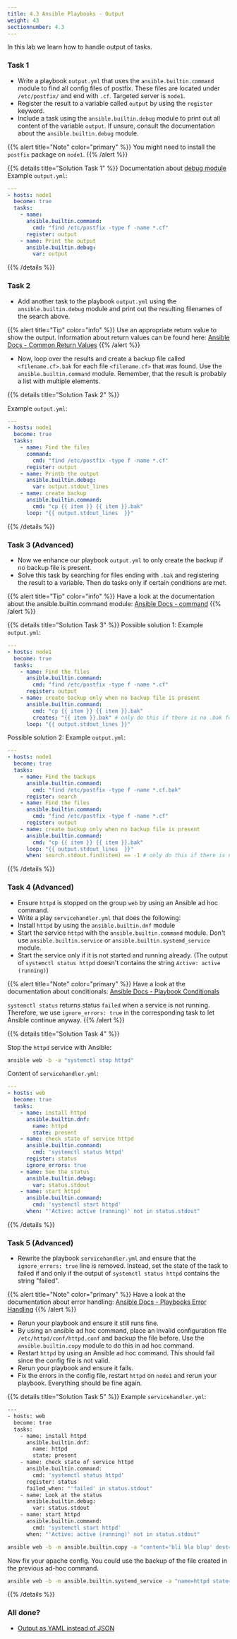 ```yaml
---
title: 4.3 Ansible Playbooks - Output
weight: 43
sectionnumber: 4.3
---
```


In this lab we learn how to handle output of tasks.

### Task 1

* Write a playbook `output.yml` that uses the `ansible.builtin.command` module to find all config files of postfix.
These files are located under `/etc/postfix/` and end with `.cf`. Targeted server is `node1`.
* Register the result to a variable called `output` by using the `register` keyword.
* Include a task using the `ansible.builtin.debug` module to print out all content of the variable `output`.
If unsure, consult the documentation about the `ansible.builtin.debug` module.

{{% alert title="Note" color="primary" %}}
You might need to install the `postfix` package on `node1`.
{{% /alert %}}

{{% details title="Solution Task 1" %}}
Documentation about [debug module](https://docs.ansible.com/ansible/latest/collections/ansible/builtin/debug_module.html)
Example `output.yml`:
```yaml
---
- hosts: node1
  become: true
  tasks:
    - name:
      ansible.builtin.command: 
        cmd: "find /etc/postfix -type f -name *.cf"
      register: output
    - name: Print the output
      ansible.builtin.debug:
        var: output
```

{{% /details %}}

### Task 2

* Add another task to the playbook `output.yml` using the `ansible.builtin.debug` module
and print out the resulting filenames of the search above.

{{% alert title="Tip" color="info" %}}
 Use an appropriate return value to show the output.
 Information about return values can be found here: [Ansible Docs - Common Return Values](https://docs.ansible.com/ansible/latest/reference_appendices/common_return_values.html)
{{% /alert %}}

* Now, loop over the results and create a backup file called `<filename.cf>.bak`
for each file `<filename.cf>` that was found.
Use the `ansible.builtin.command` module.
Remember, that the result is probably a list with multiple elements.

{{% details title="Solution Task 2" %}}

Example `output.yml`:
```yaml
---
- hosts: node1
  become: true
  tasks:
    - name: Find the files
      command: 
        cmd: "find /etc/postfix -type f -name *.cf"
      register: output
    - name: Printb the output
      ansible.builtin.debug:
        var: output.stdout_lines
    - name: create backup
      ansible.builtin.command: 
        cmd: "cp {{ item }} {{ item }}.bak"
      loop: "{{ output.stdout_lines  }}"
```
{{% /details %}}

### Task 3 (Advanced)

* Now we enhance our playbook `output.yml` to only create the backup if no backup file is present.
* Solve this task by searching for files ending with `.bak` and registering the result to a variable.
Then do tasks only if certain conditions are met.

{{% alert title="Tip" color="info" %}}
 Have a look at the documentation about the ansible.builtin.command module: [Ansible Docs - command](https://docs.ansible.com/ansible/latest/collections/ansible/builtin/command_module.html)
{{% /alert %}}

{{% details title="Solution Task 3" %}}
Possible solution 1:
Example `output.yml`:
```yaml
---
- hosts: node1
  become: true
  tasks:
    - name: Find the files
      ansible.builtin.command: 
        cmd: "find /etc/postfix -type f -name *.cf"
      register: output
    - name: create backup only when no backup file is present
      ansible.builtin.command: 
        cmd: "cp {{ item }} {{ item }}.bak"
        creates: "{{ item }}.bak" # only do this if there is no .bak for file: item
      loop: "{{ output.stdout_lines }}"
```

Possible solution 2:
Example `output.yml`:
```yaml
---
- hosts: node1
  become: true
  tasks:
    - name: Find the backups
      ansible.builtin.command: 
        cmd: "find /etc/postfix -type f -name *.cf.bak"
      register: search
    - name: Find the files
      ansible.builtin.command: 
        cmd: "find /etc/postfix -type f -name *.cf"
      register: output
    - name: create backup only when no backup file is present
      ansible.builtin.command: 
        cmd: "cp {{ item }} {{ item }}.bak"
      loop: "{{ output.stdout_lines  }}"
      when: search.stdout.find(item) == -1 # only do this if there is no .bak for file: item
```
{{% /details %}}

### Task 4 (Advanced)

* Ensure `httpd` is stopped on the group `web` by using an Ansible ad hoc command.
* Write a play `servicehandler.yml` that does the following:
* Install `httpd` by using the `ansible.builtin.dnf` module
* Start the service `httpd` with the `ansible.builtin.command` module.
Don't use `ansible.builtin.service` or `ansible.builtin.systemd_service` module.
* Start the service only if it is not started and running already.
(The output of `systemctl status httpd` doesn't contains the string `Active: active (running)`)

{{% alert title="Note" color="primary" %}}
Have a look at the documentation about conditionals: [Ansible Docs - Playbook Conditionals](https://docs.ansible.com/ansible/latest/user_guide/playbooks_conditionals.html)

`systemctl status` returns status `failed` when a service is not running.
Therefore, we use `ignore_errors: true` in the corresponding task to let Ansible continue anyway.
{{% /alert %}}

{{% details title="Solution Task 4" %}}

Stop the `httpd` service with Ansible:
```bash
ansible web -b -a "systemctl stop httpd"
```

Content of `servicehandler.yml`:
```yaml
---
- hosts: web
  become: true
  tasks:
    - name: install httpd
      ansible.builtin.dnf:
        name: httpd
        state: present
    - name: check state of service httpd
      ansible.builtin.command: 
        cmd: 'systemctl status httpd'
      register: status
      ignore_errors: true
    - name: See the status
      ansible.builtin.debug:
        var: status.stdout
    - name: start httpd
      ansible.builtin.command: 
        cmd: 'systemctl start httpd'
      when: "'Active: active (running)' not in status.stdout"
```
{{% /details %}}

### Task 5 (Advanced)

* Rewrite the playbook `servicehandler.yml` and ensure that the `ignore_errors: true` line is removed.
Instead, set the state of the task to failed if
and only if the output of `systemctl status httpd` contains the string "failed".

{{% alert title="Note" color="primary" %}}
Have a look at the documentation about error handling: [Ansible Docs - Playbooks Error Handling](https://docs.ansible.com/ansible/latest/user_guide/playbooks_error_handling.html)
{{% /alert %}}

* Rerun your playbook and ensure it still runs fine.
* By using an ansible ad hoc command, place an invalid configuration file `/etc/httpd/conf/httpd.conf`
and backup the file before.
Use the `ansible.builtin.copy` module to do this in ad hoc command.
* Restart `httpd` by using an Ansible ad hoc command. This should fail since the config file is not valid.
* Rerun your playbook and ensure it fails.
* Fix the errors in the config file, restart `httpd` on `node1` and rerun your playbook. Everything should be fine again.

{{% details title="Solution Task 5" %}}
Example `servicehandler.yml`:
```bash
---
- hosts: web
  become: true
  tasks:
    - name: install httpd
      ansible.builtin.dnf:
        name: httpd
        state: present
    - name: check state of service httpd
      ansible.builtin.command:
        cmd: 'systemctl status httpd'
      register: status
      failed_when: "'failed' in status.stdout"
    - name: Look at the status
      ansible.builtin.debug:
        var: status.stdout
    - name: start httpd
      ansible.builtin.command: 
        cmd: 'systemctl start httpd'
      when: "'Active: active (running)' not in status.stdout"
```

```bash
ansible web -b -m ansible.builtin.copy -a "content='bli bla blup' dest=/etc/httpd/conf/httpd.conf backup=true"
```
Now fix your apache config. You could use the backup of the file created in the previous ad-hoc command.

```bash
ansible web -b -m ansible.builtin.systemd_service -a "name=httpd state=restarted"
```
{{% /details %}}

### All done?

* [Output as YAML instead of JSON](https://docs.ansible.com/ansible/latest/collections/ansible/builtin/default_callback.html)
